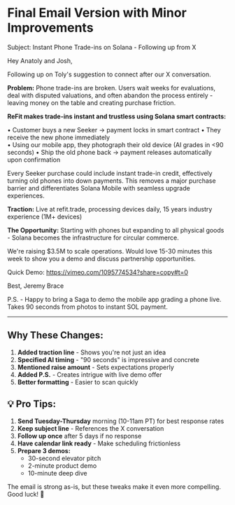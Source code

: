 # Final Email Version with Minor Improvements

Subject: Instant Phone Trade-ins on Solana - Following up from X

Hey Anatoly and Josh,

Following up on Toly's suggestion to connect after our X conversation. 

**Problem:** Phone trade-ins are broken. Users wait weeks for evaluations, deal with disputed valuations, and often abandon the process entirely - leaving money on the table and creating purchase friction.

**ReFit makes trade-ins instant and trustless using Solana smart contracts:**

• Customer buys a new Seeker → payment locks in smart contract
• They receive the new phone immediately  
• Using our mobile app, they photograph their old device (AI grades in <90 seconds)
• Ship the old phone back → payment releases automatically upon confirmation

Every Seeker purchase could include instant trade-in credit, effectively turning old phones into down payments. This removes a major purchase barrier and differentiates Solana Mobile with seamless upgrade experiences.

**Traction:** Live at refit.trade, processing devices daily, 15 years industry experience (1M+ devices)

**The Opportunity:** Starting with phones but expanding to all physical goods - Solana becomes the infrastructure for circular commerce.

We're raising $3.5M to scale operations. Would love 15-30 minutes this week to show you a demo and discuss partnership opportunities.

Quick Demo: https://vimeo.com/1095774534?share=copy#t=0

Best,
Jeremy Brace

P.S. - Happy to bring a Saga to demo the mobile app grading a phone live. Takes 90 seconds from photos to instant SOL payment.

---

## Why These Changes:

1. **Added traction line** - Shows you're not just an idea
2. **Specified AI timing** - "90 seconds" is impressive and concrete
3. **Mentioned raise amount** - Sets expectations properly
4. **Added P.S.** - Creates intrigue with live demo offer
5. **Better formatting** - Easier to scan quickly

## 💡 Pro Tips:

1. **Send Tuesday-Thursday** morning (10-11am PT) for best response rates
2. **Keep subject line** - References the X conversation
3. **Follow up once** after 5 days if no response
4. **Have calendar link ready** - Make scheduling frictionless
5. **Prepare 3 demos:**
   - 30-second elevator pitch
   - 2-minute product demo
   - 10-minute deep dive

The email is strong as-is, but these tweaks make it even more compelling. Good luck! 🚀